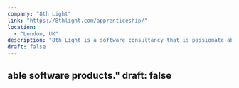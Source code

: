 ```yaml
---
company: "8th Light"
link: "https://8thlight.com/apprenticeship/"
location: 
  - "London, UK"
description: "8th Light is a software consultancy that is passionate about crafting beautiful and durable software products."
draft: false
---
```

able software products."
draft: false
---

